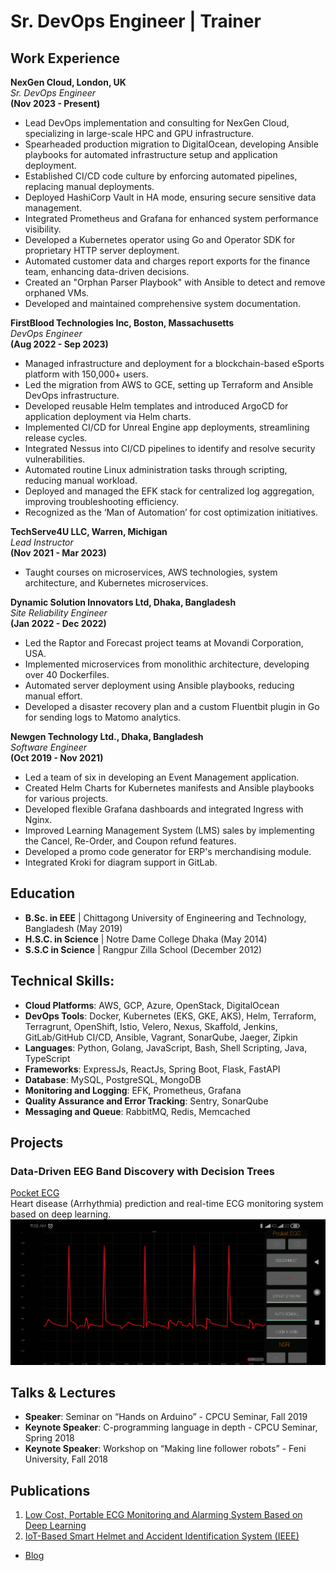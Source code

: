 # Sr. DevOps Engineer | Trainer

## Work Experience

**NexGen Cloud, London, UK**  
*Sr. DevOps Engineer*  
**(Nov 2023 - Present)**  
- Lead DevOps implementation and consulting for NexGen Cloud, specializing in large-scale HPC and GPU infrastructure.
- Spearheaded production migration to DigitalOcean, developing Ansible playbooks for automated infrastructure setup and application deployment.
- Established CI/CD code culture by enforcing automated pipelines, replacing manual deployments.
- Deployed HashiCorp Vault in HA mode, ensuring secure sensitive data management.
- Integrated Prometheus and Grafana for enhanced system performance visibility.
- Developed a Kubernetes operator using Go and Operator SDK for proprietary HTTP server deployment.
- Automated customer data and charges report exports for the finance team, enhancing data-driven decisions.
- Created an "Orphan Parser Playbook" with Ansible to detect and remove orphaned VMs.
- Developed and maintained comprehensive system documentation.

**FirstBlood Technologies Inc, Boston, Massachusetts**  
*DevOps Engineer*  
**(Aug 2022 - Sep 2023)**  
- Managed infrastructure and deployment for a blockchain-based eSports platform with 150,000+ users.
- Led the migration from AWS to GCE, setting up Terraform and Ansible DevOps infrastructure.
- Developed reusable Helm templates and introduced ArgoCD for application deployment via Helm charts.
- Implemented CI/CD for Unreal Engine app deployments, streamlining release cycles.
- Integrated Nessus into CI/CD pipelines to identify and resolve security vulnerabilities.
- Automated routine Linux administration tasks through scripting, reducing manual workload.
- Deployed and managed the EFK stack for centralized log aggregation, improving troubleshooting efficiency.
- Recognized as the ‘Man of Automation’ for cost optimization initiatives.

**TechServe4U LLC, Warren, Michigan**  
*Lead Instructor*  
**(Nov 2021 - Mar 2023)**  
- Taught courses on microservices, AWS technologies, system architecture, and Kubernetes microservices.

**Dynamic Solution Innovators Ltd, Dhaka, Bangladesh**  
*Site Reliability Engineer*  
**(Jan 2022 - Dec 2022)**  
- Led the Raptor and Forecast project teams at Movandi Corporation, USA.
- Implemented microservices from monolithic architecture, developing over 40 Dockerfiles.
- Automated server deployment using Ansible playbooks, reducing manual effort.
- Developed a disaster recovery plan and a custom Fluentbit plugin in Go for sending logs to Matomo analytics.

**Newgen Technology Ltd., Dhaka, Bangladesh**  
*Software Engineer*  
**(Oct 2019 - Nov 2021)**  
- Led a team of six in developing an Event Management application.
- Created Helm Charts for Kubernetes manifests and Ansible playbooks for various projects.
- Developed flexible Grafana dashboards and integrated Ingress with Nginx.
- Improved Learning Management System (LMS) sales by implementing the Cancel, Re-Order, and Coupon refund features.
- Developed a promo code generator for ERP's merchandising module.
- Integrated Kroki for diagram support in GitLab.

## Education
- **B.Sc. in EEE** | Chittagong University of Engineering and Technology, Bangladesh (May 2019)
- **H.S.C. in Science** | Notre Dame College Dhaka (May 2014)
- **S.S.C in Science** | Rangpur Zilla School (December 2012)

## Technical Skills:
- **Cloud Platforms**: AWS, GCP, Azure, OpenStack, DigitalOcean
- **DevOps Tools**: Docker, Kubernetes (EKS, GKE, AKS), Helm, Terraform, Terragrunt, OpenShift, Istio, Velero, Nexus, Skaffold, Jenkins, GitLab/GitHub CI/CD, Ansible, Vagrant, SonarQube, Jaeger, Zipkin
- **Languages**: Python, Golang, JavaScript, Bash, Shell Scripting, Java, TypeScript
- **Frameworks**: ExpressJs, ReactJs, Spring Boot, Flask, FastAPI
- **Database**: MySQL, PostgreSQL, MongoDB
- **Monitoring and Logging**: EFK, Prometheus, Grafana
- **Quality Assurance and Error Tracking**: Sentry, SonarQube
- **Messaging and Queue**: RabbitMQ, Redis, Memcached

## Projects
### Data-Driven EEG Band Discovery with Decision Trees
[Pocket ECG](https://github.com/ahsan0608/PocketECG)  
Heart disease (Arrhythmia) prediction and real-time ECG monitoring system based on deep learning.  
![EEG Band Discovery](/assets/img/ecg.png)

## Talks & Lectures
- **Speaker**: Seminar on “Hands on Arduino” - CPCU Seminar, Fall 2019
- **Keynote Speaker**: C-programming language in depth - CPCU Seminar, Spring 2018
- **Keynote Speaker**: Workshop on “Making line follower robots” - Feni University, Fall 2018

## Publications
1. [Low Cost, Portable ECG Monitoring and Alarming System Based on Deep Learning](https://www.researchgate.net/publication/342168865_Low_Cost_Portable_ECG_Monitoring_and_Alarming_System_Based_on_Deep_Learning)
2. [IoT-Based Smart Helmet and Accident Identification System (IEEE)](https://www.researchgate.net/publication/342168857_IoT_Based_Smart_Helmet_and_Accident_Identification_System)

- [Blog](https://medium.com/@ahsan0608)
